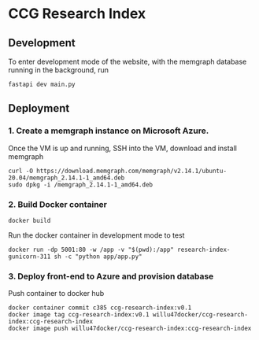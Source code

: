 # CCG Research Index

## Development

To enter development mode of the website, with the memgraph database running in the background, run

    fastapi dev main.py

## Deployment

### 1. Create a memgraph instance on Microsoft Azure.

Once the VM is up and running, SSH into the VM, download and install memgraph

    curl -O https://download.memgraph.com/memgraph/v2.14.1/ubuntu-20.04/memgraph_2.14.1-1_amd64.deb
    sudo dpkg -i /memgraph_2.14.1-1_amd64.deb

### 2. Build Docker container

    docker build

Run the docker container in development mode to test

    docker run -dp 5001:80 -w /app -v "$(pwd):/app" research-index-gunicorn-311 sh -c "python app/app.py"

### 3. Deploy front-end to Azure and provision database

Push container to docker hub

    docker container commit c385 ccg-research-index:v0.1
    docker image tag ccg-research-index:v0.1 willu47docker/ccg-research-index:ccg-research-index
    docker image push willu47docker/ccg-research-index:ccg-research-index
